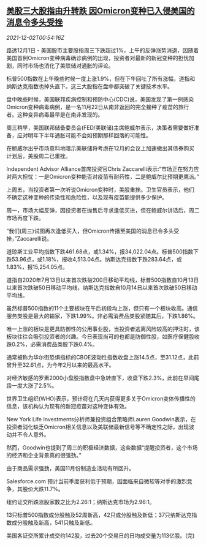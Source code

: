<!--1638406862000-->
[美股三大股指由升转跌 因Omicron变种已入侵美国的消息令多头受挫](https://cn.reuters.com/article/usa-stocks-1201-wedn-idCNKBS2IH01Y)
------

<div><i>2021-12-02T00:54:16Z</i></div><p>路透12月1日 - 美国股市主要股指周三下跌超过1%，上午的反弹涨势消退，因随着美国首例Omicron变种病毒确诊病例的出现，投资者对最新的新冠变种的担忧加剧，同时市场也消化了美联储对通胀的评论。</p><p>标普500指数在上午晚些时候一度上涨1.9%，但在下午回吐了所有涨幅，道指和纳斯达克指数也掉头直下。这三大股指在盘中都突破了关键技术水平。</p><p>盘中晚些时候，美国联邦疾病控制和预防中心(CDC)说，美国发现了第一例感染Omicron变种病毒病例，是一名11月22日从南非返回的完全接种了疫苗的旅行者。这种变异病毒最早是在南非发现的。</p><p>周三稍早，美国联邦储备委员会(FED/美联储)主席鲍威尔表示，决策者需要做好准备，应对明年下半年通胀可能不会如预期那样回落的可能性。</p><p>在鲍威尔出乎市场意料地暗示美联储将考虑在12月的会议上加速撤出其债券购买计划后，美股周二已重挫。</p><p>Independent Advisor Alliance首席投资官Chris Zaccarelli表示:“市场正在努力应对两大担忧：一是Omicron变种能否对疫苗有耐药性，二是鲍威尔比预期更鹰派。”</p><p>上周五，当投资者第一次听说Omicron变种时，美股重挫。卫生官员表示，他们不确定这种变种的传染性和危险性，以及现有疫苗能提供多少保护。</p><p>周一，市场大幅反弹，因投资者在抛售后寻求逢低买进，但在鲍威尔讲话后，周二市场再度下跌。</p><p>“我们(周三)试图再次逢低买入，但Omicron传播至美国的消息已令多头受挫，”Zaccarelli说。</p><p>道琼斯工业平均指数下跌461.68点，或1.34%，报34,022.04点。标普500指数下跌53.96点，或1.18%，报收4,513.04点。纳斯达克指数下跌283.64点，或1.83%，报15,254.05点。</p><p>道指自2020年7月13日以来首次跌破200日移动平均线，标普500指数自10月13日以来首次跌破50日移动平均线，纳斯达克指数自10月14日以来首次跌破50日移动平均线。</p><p>虽然标普500指数的11个主要板块在午后初段均上涨，但只有一个板块收高。通信服务类股是最大的输家，下跌1.99%。非必需消费品类股紧随其后，下跌1.86%。</p><p>唯一上涨的板块是更具防御性的公用事业股，当投资者逃离风险较高的押注时，该板块往往会吸引投资者的兴趣。今日表现尚可的也都是防御性股，如医疗保健股收跌0.2%，必需消费品类股下跌0.4%。</p><p>通常被称为华尔街恐惧指标的CBOE波动性指数收盘上涨14.5点，至31.12点，此前曾升至32.61点，为今年2月以来的最高水平。</p><p>对经济敏感的罗素2000小盘股指数盘中急转直下，收盘下跌2.3%，此前在早间尾段一度大涨了2.5%。</p><p>世界卫生组织(WHO)表示，预计将在几天内获得更多关于Omicron变体传播性的信息，该机构认为现有的新冠疫苗对这种变体有效。</p><p>New York Life Investments分析师兼投资组合策略师Lauren Goodwin表示，在投资者消化缺乏Omicron相关信息以及美联储最新信号等不确定性之际，出现波动并不令人意外。</p><p>然而，Goodwin也提到了周三的积极经济数据，这些数据“提醒投资者，这个市场的经济和企业背景真的很强劲。”</p><p>由于商品需求强劲，美国11月份制造业活动有所回升。</p><p>Salesforce.com 预计当前季度获利低于预期，因面临来自微软等对手的激烈竞争，其股价大跌11.7%。</p><p>纽约证交所跌涨股家数之比为2.26:1；纳斯达克市场为2.96:1。</p><p>13只标普500指数成分股触及52周新高，42只成分股触及新低；37只纳斯达克指数成分股触及新高，541只触及新低。</p><p>美国各证交所累计成交约142股，过去20个交易日的日均成交量为113亿股。(完)</p>
